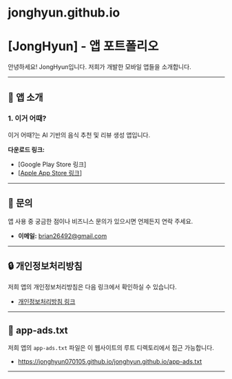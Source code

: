 # jonghyun.github.io

# [JongHyun] - 앱 포트폴리오

안녕하세요! JongHyun입니다. 저희가 개발한 모바일 앱들을 소개합니다.

---

## 📱 앱 소개

### 1. 이거 어때?

이거 어때?는 AI 기반의 음식 추천 및 리뷰 생성 앱입니다.

**다운로드 링크:**
*   [Google Play Store 링크]
*   [[Apple App Store 링크](https://apps.apple.com/us/app/%EC%9D%B4%EA%B1%B0-%EC%96%B4%EB%95%8C/id6751484486)]

---

## 📧 문의

앱 사용 중 궁금한 점이나 비즈니스 문의가 있으시면 언제든지 연락 주세요.
*   **이메일:** brian26492@gmail.com

---

## 🔒 개인정보처리방침

저희 앱의 개인정보처리방침은 다음 링크에서 확인하실 수 있습니다.
*   [개인정보처리방침 링크](https://www.freeprivacypolicy.com/live/bcd65e94-1f85-47fa-a2f5-8a76f8611ca3)

---

## 📄 app-ads.txt

저희 앱의 `app-ads.txt` 파일은 이 웹사이트의 루트 디렉토리에서 접근 가능합니다.
*   https://jonghyun070105.github.io/jonghyun.github.io/app-ads.txt

---
